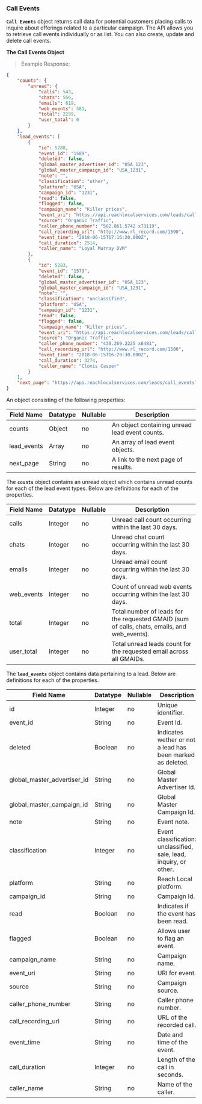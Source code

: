 ### Call Events
**`Call Events`** object returns call data for potential customers placing calls to inquire about offerings related to a particular campaign. The API allows you to retrieve call events individually or as list. You can also create, update and delete call events.

**The Call Events Object**

> Example Response:

```json
{
    "counts": {
        "unread": {
            "calls": 543,
            "chats": 556,
            "emails": 619,
            "web_events": 581,
            "total": 2299,
            "user_total": 0
        }
    },
    "lead_events": [
        {
            "id": 5288,
            "event_id": "1589",
            "deleted": false,
            "global_master_advertiser_id": "USA_123",
            "global_master_campaign_id": "USA_1231",
            "note": "",
            "classification": "other",
            "platform": "USA",
            "campaign_id": "1231",
            "read": false,
            "flagged": false,
            "campaign_name": "Killer prices",
            "event_uri": "https://api.reachlocalservices.com/leads/call_events/5288",
            "source": "Organic Traffic",
            "caller_phone_number": "562.861.5742 x73119",
            "call_recording_url": "http://www.rl_record.com/1590",
            "event_time": "2018-06-15T17:16:20.000Z",
            "call_duration": 2514,
            "caller_name": "Loyal Murray DVM"
        },
        {
            "id": 5283,
            "event_id": "1579",
            "deleted": false,
            "global_master_advertiser_id": "USA_123",
            "global_master_campaign_id": "USA_1231",
            "note": "",
            "classification": "unclassified",
            "platform": "USA",
            "campaign_id": "1231",
            "read": false,
            "flagged": false,
            "campaign_name": "Killer prices",
            "event_uri": "https://api.reachlocalservices.com/leads/call_events/5283",
            "source": "Organic Traffic",
            "caller_phone_number": "430.269.2225 x6481",
            "call_recording_url": "http://www.rl_record.com/1580",
            "event_time": "2018-06-15T16:29:30.000Z",
            "call_duration": 3274,
            "caller_name": "Clovis Casper"
        }
    ],
    "next_page": "https://api.reachlocalservices.com/leads/call_events?global_master_advertiser_id=USA_123&per_page=50&last_event_seen=2018-06-13 12:52:385023&show_deleted=false"
}
```

An object consisting of the following properties:

Field Name | Datatype | Nullable | Description
---------- | -------- | -------- | -----------
counts | Object | no | An object containing unread lead event counts.
lead_events | Array | no | An array of lead event objects.
next_page | String | no | A link to the next page of results.

The **`counts`** object contains an unread object which contains unread counts for each of the lead event types. Below are definitions for each of the properties.

Field Name | Datatype | Nullable | Description
---------- | -------- | -------- | -----------
calls      | Integer  | no | Unread call count occurring within the last 30 days.
chats      | Integer  | no | Unread chat count occurring within the last 30 days.
emails     | Integer  | no | Unread email count occurring within the last 30 days.
web_events | Integer  | no | Count of unread web events occurring within the last 30 days.
total      | Integer  | no | Total number of leads for the requested GMAID (sum of calls, chats, emails, and web_events).
user_total | Integer  | no | Total unread leads count for the requested email across all GMAIDs.

The **`lead_events`** object contains data pertaining to a lead. Below are definitions for each of the properties.

Field Name | Datatype | Nullable | Description
---------- | -------- | -------- | -----------
id                          | Integer  | no | Unique identifier.
event_id                    | String   | no | Event Id.
deleted                     | Boolean  | no | Indicates wether or not a lead has been marked as deleted.
global_master_advertiser_id | String   | no | Global Master Advertiser Id.
global_master_campaign_id   | String   | no | Global Master Campaign Id.
note                        | String   | no | Event note.
classification              | Integer  | no | Event classification: unclassified, sale, lead, inquiry, or other.
platform                    | String   | no | Reach Local platform.
campaign_id                 | String   | no | Campaign Id.
read                        | Boolean  | no | Indicates if the event has been read.
flagged                     | Boolean  | no | Allows user to flag an event.
campaign_name               | String   | no | Campaign name.
event_uri                   | String   | no | URI for event.
source                      | String   | no | Campaign source.  
caller_phone_number         | String   | no | Caller phone number.
call_recording_url          | String   | no | URL of the recorded call.
event_time                  | String   | no | Date and time of the event.
call_duration               | Integer  | no | Length of the call in seconds.
caller_name                 | String   | no | Name of the caller.
